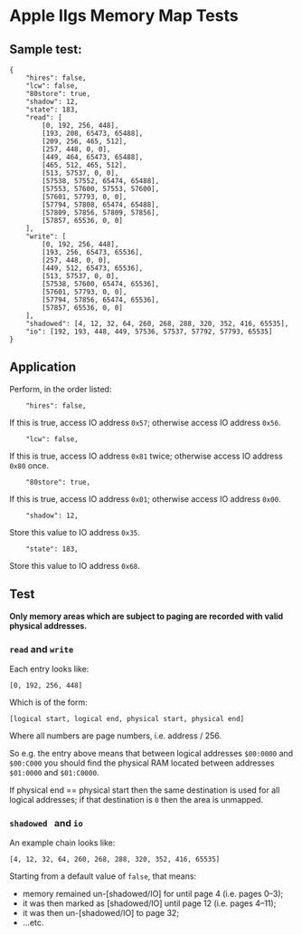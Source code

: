 # Apple IIgs Memory Map Tests

## Sample test:

    {
    	"hires": false,
    	"lcw": false,
    	"80store": true,
    	"shadow": 12,
    	"state": 183,
    	"read": [
    		[0, 192, 256, 448],
    		[193, 208, 65473, 65488],
    		[209, 256, 465, 512],
    		[257, 448, 0, 0],
    		[449, 464, 65473, 65488],
    		[465, 512, 465, 512],
    		[513, 57537, 0, 0],
    		[57538, 57552, 65474, 65488],
    		[57553, 57600, 57553, 57600],
    		[57601, 57793, 0, 0],
    		[57794, 57808, 65474, 65488],
    		[57809, 57856, 57809, 57856],
    		[57857, 65536, 0, 0]
    	],
    	"write": [
    		[0, 192, 256, 448],
    		[193, 256, 65473, 65536],
    		[257, 448, 0, 0],
    		[449, 512, 65473, 65536],
    		[513, 57537, 0, 0],
    		[57538, 57600, 65474, 65536],
    		[57601, 57793, 0, 0],
    		[57794, 57856, 65474, 65536],
    		[57857, 65536, 0, 0]
    	],
    	"shadowed": [4, 12, 32, 64, 260, 268, 288, 320, 352, 416, 65535],
    	"io": [192, 193, 448, 449, 57536, 57537, 57792, 57793, 65535]
    }

## Application

Perform, in the order listed:

    	"hires": false,

If this is true, access IO address `0x57`; otherwise access IO address `0x56`.

    	"lcw": false,

If this is true, access IO address `0x81` twice; otherwise access IO address `0x80` once.

    	"80store": true,

If this is true, access IO address `0x01`; otherwise access IO address `0x00`.

    	"shadow": 12,

Store this value to IO address `0x35`.

    	"state": 183,

Store this value to IO address `0x68`.

## Test

**Only memory areas which are subject to paging are recorded with valid physical addresses.**

### `read` and `write`

Each entry looks like:

    [0, 192, 256, 448]

Which is of the form:

    [logical start, logical end, physical start, physical end]

Where all numbers are page numbers, i.e. address / 256.

So e.g. the entry above means that between logical addresses `$00:0000` and `$00:C000` you should find the physical RAM located between addresses `$01:0000` and `$01:C0000`.

If physical end == physical start then the same destination is used for all logical addresses; if that destination is `0` then the area is unmapped.

### `shadowed ` and `io`

An example chain looks like:

    [4, 12, 32, 64, 260, 268, 288, 320, 352, 416, 65535]

Starting from a default value of `false`, that means:

* memory remained un-[shadowed/IO] for until page 4 (i.e. pages 0–3);
* it was then marked as [shadowed/IO] until page 12 (i.e. pages 4–11);
* it was then un-[shadowed/IO] to page 32;
* ...etc.